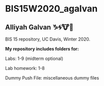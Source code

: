 # BIS15W2020_agalvan #
## Alliyah Galvan :capricorn::cyclone::cow::sunflower: ##

BIS 15 repository, UC Davis, Winter 2020.

**My repository includes folders for:**
  
 Labs: 1-9 (midterm optional)
  
 Lab homework: 1-8

 Dummy Push File: miscellaneous dummy files
